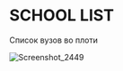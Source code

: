 
# SCHOOL LIST
Список вузов во плоти

![Screenshot_2449](https://user-images.githubusercontent.com/28097467/124350621-43c39780-dbfe-11eb-8771-6867eebdb3d9.png)
